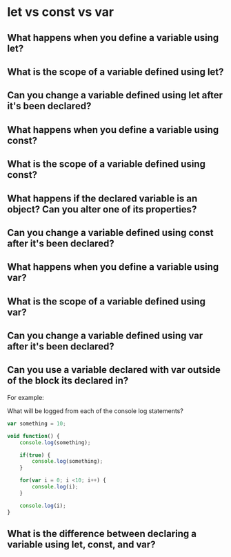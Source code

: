 # let vs const vs var

## What happens when you define a variable using let? 

## What is the scope of a variable defined using let?

## Can you change a variable defined using let after it's been declared?

## What happens when you define a variable using const? 

## What is the scope of a variable defined using const?

## What happens if the declared variable is an object? Can you alter one of its properties?

## Can you change a variable defined using const after it's been declared?

## What happens when you define a variable using var? 

## What is the scope of a variable defined using var?

## Can you change a variable defined using var after it's been declared?

## Can you use a variable declared with var outside of the block its declared in?

For example:

What will be logged from each of the console log statements?

``` javascript
var something = 10;

void function() {
    console.log(something);

    if(true) {
        console.log(something);
    }

    for(var i = 0; i <10; i++) {
        console.log(i);
    }

    console.log(i); 
}
```


## What is the difference between declaring a variable using let, const, and var?